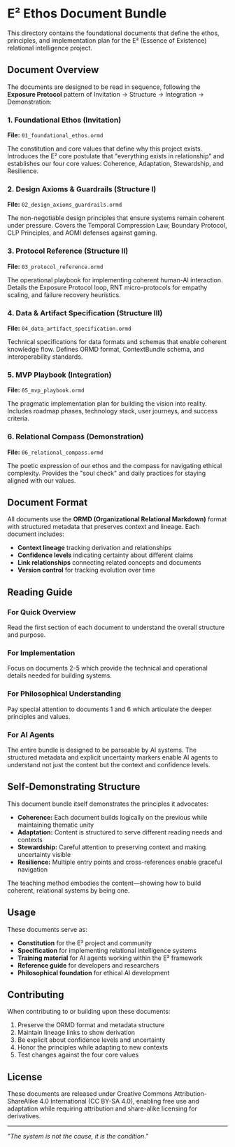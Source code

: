 # E² Ethos Document Bundle

This directory contains the foundational documents that define the ethos, principles, and implementation plan for the E² (Essence of Existence) relational intelligence project.

## Document Overview

The documents are designed to be read in sequence, following the **Exposure Protocol** pattern of Invitation → Structure → Integration → Demonstration:

### 1. Foundational Ethos (Invitation)
**File:** `01_foundational_ethos.ormd`

The constitution and core values that define why this project exists. Introduces the E² core postulate that "everything exists in relationship" and establishes our four core values: Coherence, Adaptation, Stewardship, and Resilience.

### 2. Design Axioms & Guardrails (Structure I)
**File:** `02_design_axioms_guardrails.ormd`

The non-negotiable design principles that ensure systems remain coherent under pressure. Covers the Temporal Compression Law, Boundary Protocol, CLP Principles, and AOMI defenses against gaming.

### 3. Protocol Reference (Structure II)
**File:** `03_protocol_reference.ormd`

The operational playbook for implementing coherent human-AI interaction. Details the Exposure Protocol loop, RNT micro-protocols for empathy scaling, and failure recovery heuristics.

### 4. Data & Artifact Specification (Structure III)
**File:** `04_data_artifact_specification.ormd`

Technical specifications for data formats and schemas that enable coherent knowledge flow. Defines ORMD format, ContextBundle schema, and interoperability standards.

### 5. MVP Playbook (Integration)
**File:** `05_mvp_playbook.ormd`

The pragmatic implementation plan for building the vision into reality. Includes roadmap phases, technology stack, user journeys, and success criteria.

### 6. Relational Compass (Demonstration)
**File:** `06_relational_compass.ormd`

The poetic expression of our ethos and the compass for navigating ethical complexity. Provides the "soul check" and daily practices for staying aligned with our values.

## Document Format

All documents use the **ORMD (Organizational Relational Markdown)** format with structured metadata that preserves context and lineage. Each document includes:

- **Context lineage** tracking derivation and relationships
- **Confidence levels** indicating certainty about different claims
- **Link relationships** connecting related concepts and documents
- **Version control** for tracking evolution over time

## Reading Guide

### For Quick Overview
Read the first section of each document to understand the overall structure and purpose.

### For Implementation
Focus on documents 2-5 which provide the technical and operational details needed for building systems.

### For Philosophical Understanding
Pay special attention to documents 1 and 6 which articulate the deeper principles and values.

### For AI Agents
The entire bundle is designed to be parseable by AI systems. The structured metadata and explicit uncertainty markers enable AI agents to understand not just the content but the context and confidence levels.

## Self-Demonstrating Structure

This document bundle itself demonstrates the principles it advocates:

- **Coherence:** Each document builds logically on the previous while maintaining thematic unity
- **Adaptation:** Content is structured to serve different reading needs and contexts
- **Stewardship:** Careful attention to preserving context and making uncertainty visible
- **Resilience:** Multiple entry points and cross-references enable graceful navigation

The teaching method embodies the content—showing how to build coherent, relational systems by being one.

## Usage

These documents serve as:
- **Constitution** for the E² project and community
- **Specification** for implementing relational intelligence systems
- **Training material** for AI agents working within the E² framework
- **Reference guide** for developers and researchers
- **Philosophical foundation** for ethical AI development

## Contributing

When contributing to or building upon these documents:

1. Preserve the ORMD format and metadata structure
2. Maintain lineage links to show derivation
3. Be explicit about confidence levels and uncertainty
4. Honor the principles while adapting to new contexts
5. Test changes against the four core values

## License

These documents are released under Creative Commons Attribution-ShareAlike 4.0 International (CC BY-SA 4.0), enabling free use and adaptation while requiring attribution and share-alike licensing for derivatives.

---

*"The system is not the cause, it is the condition."*
